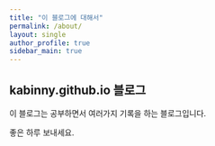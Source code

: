 ```yaml
---
title: "이 블로그에 대해서"
permalink: /about/
layout: single
author_profile: true
sidebar_main: true
---
```


## kabinny.github.io 블로그

이 블로그는 공부하면서 여러가지 기록을 하는 블로그입니다. 


좋은 하루 보내세요. 
